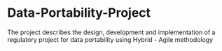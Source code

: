 # Data-Portability-Project
The project describes the design, development and implementation of a regulatory project for data portability using Hybrid - Agile methodology
